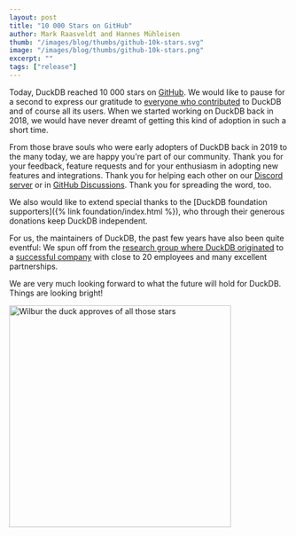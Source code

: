 ```yaml
---
layout: post
title: "10 000 Stars on GitHub"
author: Mark Raasveldt and Hannes Mühleisen
thumb: "/images/blog/thumbs/github-10k-stars.svg"
image: "/images/blog/thumbs/github-10k-stars.png"
excerpt: ""
tags: ["release"]
---
```


Today, DuckDB reached 10 000 stars on [GitHub](https://github.com/duckdb/duckdb). We would like to pause for a second to express our gratitude to [everyone who contributed](https://github.com/duckdb/duckdb/graphs/contributors) to DuckDB and of course all its users. When we started working on DuckDB back in 2018, we would have never dreamt of getting this kind of adoption in such a short time.

From those brave souls who were early adopters of DuckDB back in 2019 to the many today, we are happy you're part of our community. Thank you for your feedback, feature requests and for your enthusiasm in adopting new features and integrations. Thank you for helping each other on our [Discord server](http://discord.duckdb.org/) or in [GitHub Discussions](https://github.com/duckdb/duckdb/discussions). Thank you for spreading the word, too.

We also would like to extend special thanks to the [DuckDB foundation supporters]({% link foundation/index.html %}), who through their generous donations keep DuckDB independent.

For us, the maintainers of DuckDB, the past few years have also been quite eventful: We spun off from the [research group where DuckDB originated](https://www.cwi.nl/en/groups/database-architectures/) to a [successful company](https://duckdblabs.com/) with close to 20 employees and many excellent partnerships.

We are very much looking forward to what the future will hold for DuckDB. Things are looking bright!

<img src="{% link images/blog/wilbur-the-duck.jpg %}" alt="Wilbur the duck approves of all those stars" width="400"/>

